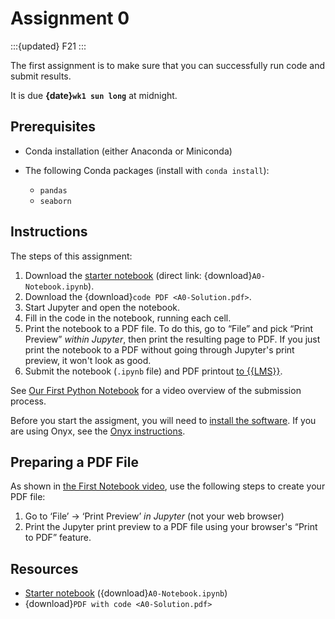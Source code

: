 # Assignment 0

:::{updated} F21
:::

The first assignment is to make sure that you can successfully run code and submit results.

It is due **{date}`wk1 sun long`** at midnight.

## Prerequisites

-   Conda installation (either Anaconda or Miniconda)
-   The following Conda packages (install with `conda install`):

    -   `pandas`
    -   `seaborn`

## Instructions

The steps of this assignment:

1. Download the [starter notebook](A0-Notebook.ipynb) (direct link: {download}`A0-Notebook.ipynb`).
2. Download the {download}`code PDF <A0-Solution.pdf>`.
3. Start Jupyter and open the notebook.
3. Fill in the code in the notebook, running each cell.
4. Print the notebook to a PDF file.  To do this, go to “File” and pick “Print Preview” *within Jupyter*, then print the resulting page to PDF.  If you just print the notebook to a PDF without going through Jupyter's print preview, it won't look as good.
5. Submit the notebook (`.ipynb` file) and PDF printout [to {{LMS}}](https://boisestatecanvas.instructure.com/courses/4386/assignments/145576).

See [Our First Python Notebook](../../content/week1/index.md#first-notebook) for a video overview of the submission process.

Before you start the assigment, you will need to [install the software](../../resources/software.md).
If you are using Onyx, see the [Onyx instructions](../../resources/onyx.md).

## Preparing a PDF File

As shown in [the First Notebook video](../../content/week1/index.md#first-notebook), use the following steps to create your PDF file:

1.  Go to ‘File’ → ‘Print Preview’ *in Jupyter* (not your web browser)
2.  Print the Jupyter print preview to a PDF file using your browser's “Print to PDF” feature.

## Resources

- [Starter notebook](A0-Notebook.ipynb) ({download}`A0-Notebook.ipynb`)
- {download}`PDF with code <A0-Solution.pdf>`
